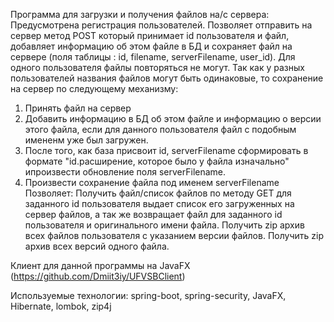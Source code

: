 Программа для загрузки и получения файлов на/с сервера:
Предусмотрена регистрация пользователей.
Позволяет отправить на сервер метод POST который принимает id пользователя и файл, добавляет информацию об этом файле в БД и сохраняет файл на сервере (поля таблицы : id, filename, serverFilename, user_id).
Для одного пользователя файлы повторяться не могут. 
Так как у разных пользователей названия файлов могут быть одинаковые, то сохранение на сервер по следующему механизму:  
1. Принять файл на сервер
2. Добавить информацию в БД об этом файле и информацию о версии этого файла, если для данного пользователя файл с подобным имененм уже был загружен.
3. После того, как база присвоит id, serverFilename сформировать в формате "id.расширение, которое было у файла изначально" ипроизвести обновление поля serverFilename.
4. Произвести сохранение файла под именем serverFilename 
Позволяет:
Получить файл/список файлов по методу GET для заданного id пользователя выдает список его загруженных на сервер файлов, а так же возвращает файл для заданного id пользователя и оригинального имени файла.
Получить zip архив всех файлов пользователя с указанием версии файлов.
Получить zip архив всех версий одного файла.

Клиент для данной программы на JavaFX (https://github.com/Dmiit3iy/UFVSBClient)

Используемые технологии: spring-boot, spring-security, JavaFX, Hibernate, lombok, zip4j
